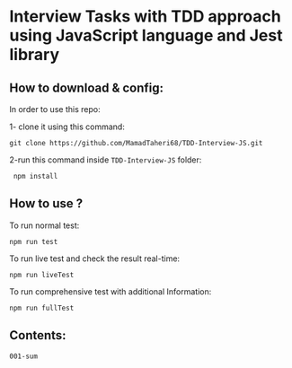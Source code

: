 # Interview Tasks with TDD approach using JavaScript language and Jest library 

## How to download & config:

In order to use this repo:

1- clone it using this command:

    git clone https://github.com/MamadTaheri68/TDD-Interview-JS.git

2-run this command inside `TDD-Interview-JS` folder:

     npm install

## How to use ?

To run normal test: 

    npm run test

To run live test and check the result real-time: 

    npm run liveTest

To run comprehensive test with additional Information:

    npm run fullTest

## Contents:
    001-sum